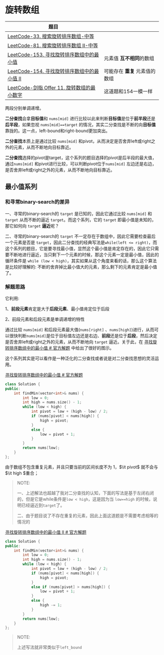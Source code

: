 # 旋转数组



| 题目                                                         |                                |
| ------------------------------------------------------------ | ------------------------------ |
|[LeetCode-33. 搜索旋转排序数组-中等](https://leetcode.cn/problems/search-in-rotated-sorted-array/)||
|[LeetCode-81. 搜索旋转排序数组 II-中等](https://leetcode.cn/problems/search-in-rotated-sorted-array-ii/)||
| [LeetCode-153. 寻找旋转排序数组中的最小值](https://leetcode.cn/problems/find-minimum-in-rotated-sorted-array/) | 元素值 **互不相同**的数组      |
| [LeetCode-154. 寻找旋转排序数组中的最小值 II](https://leetcode.cn/problems/find-minimum-in-rotated-sorted-array-ii/) | 可能存在 **重复** 元素值的数组 |
| [LeetCode-剑指 Offer 11. 旋转数组的最小数字](https://leetcode.cn/problems/xuan-zhuan-shu-zu-de-zui-xiao-shu-zi-lcof/) | 这道题和154一模一样            |



两段分别单调递增。

**二分查找**会拿**目标值**和 `nums[mid]` 进行比较以此来判断**目标值**是位于**前半段**还是**后半段**，如果忽视 `nums[mid]==target` 的情况，其实二分查找是不断的向**目标值**靠拢的。这一点，left-bound和right-bound更加突出。

**二分查找**本质上是通过比较 `nums[mid]` 和pivot，从而决定是否舍弃left或right之外的元素，从而不断地向目标靠近。

**二分查找**选择的pivot是target，这个系列的题目选择的pivot是后半段的最大值，通过`nums[mid]` 和pivot进行比较，可以判断pivot位于`nums[mid]` 左边还是右边，是否舍弃left或right之外的元素，从而不断地向目标靠近。



## 最小值系列

### 和寻常binary-search的差异

一、寻常的binary-search的 `target` 是已知的，因此它通过比较 `nums[mid]` 和 `target` 从而不断的逼近 `target`。而这个系列，它的 `target` 即最小值是未知的，那它如何向 `target` **逼近**呢？

二、寻常的binary-search的 `target` 不一定存在于数组中，因此它需要检查最后一个元素是否是 `target`，因此二分查找的经典写法是`while(left <= right)`，而这个系列的题目，它是要寻找最小值，显然这个最小值是肯定存在的，因此它只需要不断地进行逼近，当只剩下一个元素的时候，那这个元素一定是最小值，因此的循环条件是 `while (low < high)`，其实如果从这个角度来看的话，那么这个算法是比较好理解的: 不断的舍弃掉比最小值大的元素，那么剩下的元素肯定是最小值了。



### 解题思路

它利用:

1、**前段元素**肯定是大于**后段元素**、最小值肯定位于后段

2、前段元素和后段元素是单调递增的特性

通过比较 `nums[mid]` 和后段元素最大值(`nums[right]` 、`nums[high]`)进行，从而可以很快判断`nums[mid]`是位于目标值左边还是右边、**前段**还是位于**后段**，然后决定是否舍弃left或right之外的元素，从而不断地向 `target` 逼近。关于此，在 [寻找旋转排序数组中的最小值 # 官方解题](https://leetcode.cn/problems/find-minimum-in-rotated-sorted-array/solution/xun-zhao-xuan-zhuan-pai-xu-shu-zu-zhong-5irwp/) 中给出了很好的图示。

这个系列其实是可以看作是一种泛化的二分查找或者说是对二分查找思想的灵活运用。

[寻找旋转排序数组中的最小值 # 官方解题](https://leetcode.cn/problems/find-minimum-in-rotated-sorted-array/solution/xun-zhao-xuan-zhuan-pai-xu-shu-zu-zhong-5irwp/) 

```c++
class Solution {
public:
    int findMin(vector<int>& nums) {
        int low = 0;
        int high = nums.size() - 1;
        while (low < high) {
            int pivot = low + (high - low) / 2;
            if (nums[pivot] < nums[high]) {
                high = pivot;
            }
            else {
                low = pivot + 1;
            }
        }
        return nums[low];
    }
};
```

由于数组不包含重复元素，并且只要当前的区间长度不为 1，$\it pivot$ 就不会与 $\it high $重合；

> NOTE:
>
> 一、上述解法也超越了我对二分查找的认知，下面的写法是基于左闭右闭的，但是它是while条件是`low < high`，这是因为当 `low==high` 的时候，说明已经逼近到`target`了。
>
> 二、由于题目说了不存在重复的元素，因此上面这道题是不需要考虑相等的情况的



[寻找旋转排序数组中的最小值 II # 官方解题](https://leetcode.cn/problems/find-minimum-in-rotated-sorted-array-ii/solution/xun-zhao-xuan-zhuan-pai-xu-shu-zu-zhong-de-zui--16/)

```c++
class Solution {
public:
    int findMin(vector<int>& nums) {
        int low = 0;
        int high = nums.size() - 1;
        while (low < high) {
            int pivot = low + (high - low) / 2;
            if (nums[pivot] < nums[high]) {
                high = pivot;
            }
            else if (nums[pivot] > nums[high]) {
                low = pivot + 1;
            }
            else {
                high -= 1;
            }
        }
        return nums[low];
    }
};

```

> NOTE:
>
> 上述写法就非常类似于`left_bound`



